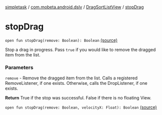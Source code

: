 [simpletask](../../index.md) / [com.mobeta.android.dslv](../index.md) / [DragSortListView](index.md) / [stopDrag](.)

# stopDrag

`open fun stopDrag(remove: Boolean): Boolean` [(source)](https://github.com/mpcjanssen/simpletask-android/blob/master/src/main/java/com/mobeta/android/dslv/DragSortListView.java#L1566)

Stop a drag in progress. Pass `true` if you would like to remove the dragged item from the list.

### Parameters

`remove` - Remove the dragged item from the list. Calls a registered RemoveListener, if one exists. Otherwise, calls the DropListener, if one exists.

**Return**
True if the stop was successful. False if there is no floating View.

`open fun stopDrag(remove: Boolean, velocityX: Float): Boolean` [(source)](https://github.com/mpcjanssen/simpletask-android/blob/master/src/main/java/com/mobeta/android/dslv/DragSortListView.java#L1577)